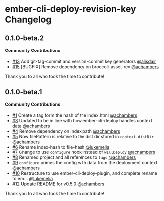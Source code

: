 # ember-cli-deploy-revision-key Changelog

## 0.1.0-beta.2

#### Community Contributions

- [#13](https://github.com/zapnito/ember-cli-deploy-revision-key/pull/13) Add git-tag-commit and version-commit key generators [@alisdair](https://github.com/alisdair)
- [#15](https://github.com/zapnito/ember-cli-deploy-revision-key/pull/15) [BUGFIX] Remove dependency on broccoli-asset-rev [@achambers](https://github.com/achambers)

Thank you to all who took the time to contribute!

## 0.1.0-beta.1

#### Community Contributions

- [#1](https://github.com/zapnito/ember-cli-deploy-revision-key/pull/1) Create a tag form the hash of the index.html [@achambers](https://github.com/achambers)
- [#3](https://github.com/zapnito/ember-cli-deploy-revision-key/pull/3) Updated to be in line with how ember-cli-deploy handles context data [@achambers](https://github.com/achambers)
- [#4](https://github.com/zapnito/ember-cli-deploy-revision-key/pull/4) Remove dependency on index path [@achambers](https://github.com/achambers)
- [#5](https://github.com/zapnito/ember-cli-deploy-revision-key/pull/5) Now filePattern is relative to the dist dir stored in `context.distDir` [@achambers](https://github.com/achambers)
- [#6](https://github.com/zapnito/ember-cli-deploy-revision-key/pull/6) Rename index-hash to file-hash [@lukemelia](https://github.com/lukemelia)
- [#7](https://github.com/zapnito/ember-cli-deploy-revision-key/pull/7) Change to use `configure` hook instead of `willDeploy` [@achambers](https://github.com/achambers)
- [#8](https://github.com/zapnito/ember-cli-deploy-revision-key/pull/8) Renamed project and all references to `tags` [@achambers](https://github.com/achambers)
- [#9](https://github.com/zapnito/ember-cli-deploy-revision-key/pull/9) `configure` primes the config with data from the deployment context [@achambers](https://github.com/achambers)
- [#10](https://github.com/zapnito/ember-cli-deploy-revision-key/pull/10) Restructure to use ember-cli-deploy-plugin, and complete rename to em… [@lukemelia](https://github.com/lukemelia)
- [#12](https://github.com/zapnito/ember-cli-deploy-revision-key/pull/12) Update README for v0.5.0 [@achambers](https://github.com/achambers)

Thank you to all who took the time to contribute!
